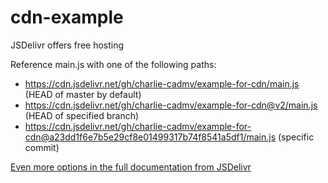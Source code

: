 # cdn-example
JSDelivr offers free hosting

Reference main.js with one of the following paths:
* https://cdn.jsdelivr.net/gh/charlie-cadmv/example-for-cdn/main.js (HEAD of master by default)
* https://cdn.jsdelivr.net/gh/charlie-cadmv/example-for-cdn@v2/main.js (HEAD of specified branch)
* https://cdn.jsdelivr.net/gh/charlie-cadmv/example-for-cdn@a23dd1f6e7b5e29cf8e01499317b74f8541a5df1/main.js (specific commit)

[Even more options in the full documentation from JSDelivr](https://www.jsdelivr.com/?docs=gh)
